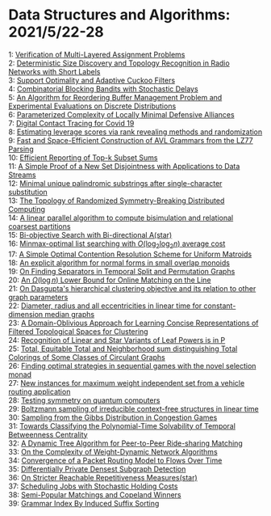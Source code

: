 # Data Structures and Algorithms: 2021/5/22-28  
1: [Verification of Multi-Layered Assignment Problems](https://doi.org/10.48550/arXiv.2105.10434)  
2: [Deterministic Size Discovery and Topology Recognition in Radio Networks  with Short Labels](https://doi.org/10.48550/arXiv.2105.10595)  
3: [Support Optimality and Adaptive Cuckoo Filters](https://doi.org/10.48550/arXiv.2105.10622)  
4: [Combinatorial Blocking Bandits with Stochastic Delays](https://doi.org/10.48550/arXiv.2105.10625)  
5: [An Algorithm for Reordering Buffer Management Problem and Experimental  Evaluations on Discrete Distributions](https://doi.org/10.48550/arXiv.2105.10689)  
6: [Parameterized Complexity of Locally Minimal Defensive Alliances](https://doi.org/10.48550/arXiv.2105.10742)  
7: [Digital Contact Tracing for Covid 19](https://doi.org/10.48550/arXiv.2105.15030)  
8: [Estimating leverage scores via rank revealing methods and randomization](https://doi.org/10.48550/arXiv.2105.11004)  
9: [Fast and Space-Efficient Construction of AVL Grammars from the LZ77  Parsing](https://doi.org/10.48550/arXiv.2105.11052)  
10: [Efficient Reporting of Top-k Subset Sums](https://doi.org/10.48550/arXiv.2105.11250)  
11: [A Simple Proof of a New Set Disjointness with Applications to Data  Streams](https://doi.org/10.48550/arXiv.2105.11338)  
12: [Minimal unique palindromic substrings after single-character  substitution](https://doi.org/10.48550/arXiv.2105.11693)  
13: [The Topology of Randomized Symmetry-Breaking Distributed Computing](https://doi.org/10.48550/arXiv.2105.11713)  
14: [A linear parallel algorithm to compute bisimulation and relational  coarsest partitions](https://doi.org/10.48550/arXiv.2105.11788)  
15: [Bi-objective Search with Bi-directional A(star)](https://doi.org/10.48550/arXiv.2105.11888)  
16: [Minmax-optimal list searching with $O(\log_2\log_2 n)$ average cost](https://doi.org/10.48550/arXiv.2105.11919)  
17: [A Simple Optimal Contention Resolution Scheme for Uniform Matroids](https://doi.org/10.48550/arXiv.2105.11992)  
18: [An explicit algorithm for normal forms in small overlap monoids](https://doi.org/10.48550/arXiv.2105.12125)  
19: [On Finding Separators in Temporal Split and Permutation Graphs](https://doi.org/10.48550/arXiv.2105.12003)  
20: [An $\Omega(\log n)$ Lower Bound for Online Matching on the Line](https://doi.org/10.48550/arXiv.2105.12086)  
21: [On Dasgupta's hierarchical clustering objective and its relation to  other graph parameters](https://doi.org/10.48550/arXiv.2105.12093)  
22: [Diameter, radius and all eccentricities in linear time for  constant-dimension median graphs](https://doi.org/10.48550/arXiv.2105.12150)  
23: [A Domain-Oblivious Approach for Learning Concise Representations of  Filtered Topological Spaces for Clustering](https://doi.org/10.48550/arXiv.2105.12208)  
24: [Recognition of Linear and Star Variants of Leaf Powers is in P](https://doi.org/10.48550/arXiv.2105.12407)  
25: [Total, Equitable Total and Neighborhood sum distinguishing Total  Colorings of Some Classes of Circulant Graphs](https://doi.org/10.48550/arXiv.2105.12490)  
26: [Finding optimal strategies in sequential games with the novel selection  monad](https://doi.org/10.48550/arXiv.2105.12514)  
27: [New instances for maximum weight independent set from a vehicle routing  application](https://doi.org/10.48550/arXiv.2105.12623)  
28: [Testing symmetry on quantum computers](https://doi.org/10.48550/arXiv.2105.12758)  
29: [Boltzmann sampling of irreducible context-free structures in linear time](https://doi.org/10.48550/arXiv.2105.12881)  
30: [Sampling from the Gibbs Distribution in Congestion Games](https://doi.org/10.48550/arXiv.2105.12982)  
31: [Towards Classifying the Polynomial-Time Solvability of Temporal  Betweenness Centrality](https://doi.org/10.48550/arXiv.2105.13055)  
32: [A Dynamic Tree Algorithm for Peer-to-Peer Ride-sharing Matching](https://doi.org/10.48550/arXiv.2105.13078)  
33: [On the Complexity of Weight-Dynamic Network Algorithms](https://doi.org/10.48550/arXiv.2105.13172)  
34: [Convergence of a Packet Routing Model to Flows Over Time](https://doi.org/10.48550/arXiv.2105.13202)  
35: [Differentially Private Densest Subgraph Detection](https://doi.org/10.48550/arXiv.2105.13287)  
36: [On Stricter Reachable Repetitiveness Measures(star)](https://doi.org/10.48550/arXiv.2105.13595)  
37: [Scheduling Jobs with Stochastic Holding Costs](https://doi.org/10.48550/arXiv.2105.13655)  
38: [Semi-Popular Matchings and Copeland Winners](https://doi.org/10.48550/arXiv.2105.13729)  
39: [Grammar Index By Induced Suffix Sorting](https://doi.org/10.48550/arXiv.2105.13744)  